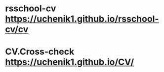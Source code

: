 # rsschool-cv https://uchenik1.github.io/rsschool-cv/cv 
# CV.Cross-check https://uchenik1.github.io/CV/
